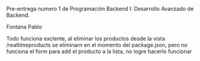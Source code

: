 Pre-entrega numero 1 de Programación Backend I: Desarrollo Avanzado de Backend.

Fontana Pablo


Todo funciona exclente, al eliminar los productos desde la vista /realtimeproducts se eliminarn en el momento del package.json, pero no funciona el form para add el producto a la lista, no logre hacerlo funcionar